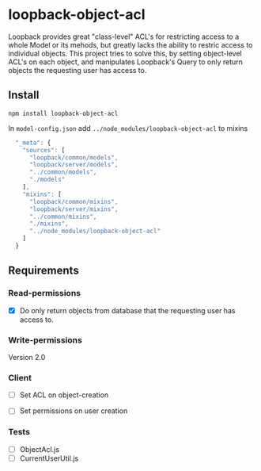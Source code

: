 # loopback-object-acl
Loopback provides great "class-level" ACL's for restricting access to a whole Model or its mehods, but greatly lacks the ability to restric access to individual objects. This project tries to solve this, by setting object-level ACL's on each object, and manipulates Loopback's Query to only return objects the requesting user has access to.

## Install

```
npm install loopback-object-acl
```

In `model-config.json` add `../node_modules/loopback-object-acl` to mixins

```js
  "_meta": {
    "sources": [
      "loopback/common/models",
      "loopback/server/models",
      "../common/models",
      "./models"
    ],
    "mixins": [
      "loopback/common/mixins",
      "loopback/server/mixins",
      "../common/mixins",
      "./mixins",
      "../node_modules/loopback-object-acl"
    ]
  }
```

## Requirements

### Read-permissions
- [x] Do only return objects from database that the requesting user has access to.

### Write-permissions
Version 2.0

### Client
- [ ] Set ACL on object-creation
- [ ] Set permissions on user creation


### Tests
- [ ] ObjectAcl.js
- [ ] CurrentUserUtil.js
